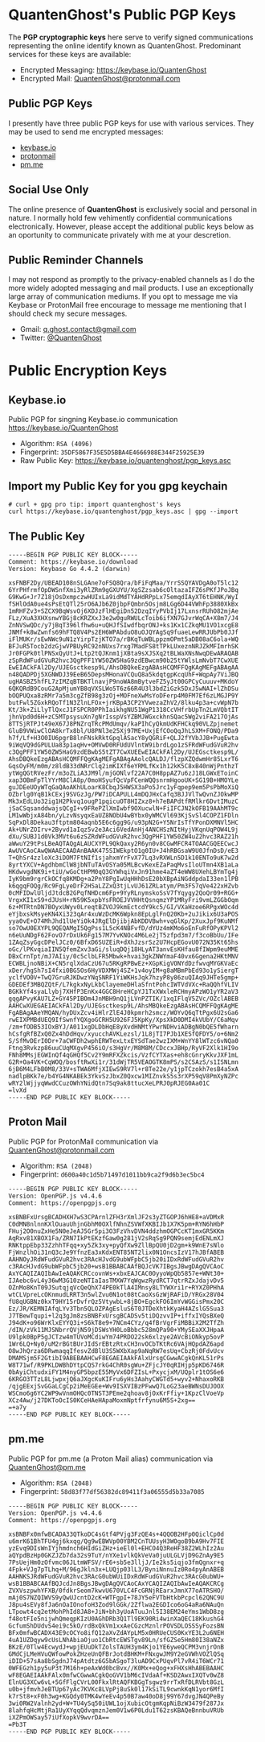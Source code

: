 # QuantenGhost's Public PGP Keys

The **PGP cryptographic keys** here serve to verify signed communications representing the online identify known as  QuantenGhost. Predominant services for these keys are available:

- Encrypted Messaging:   https://keybase.io/QuantenGhost
- Encrypted Mail:        QuantenGhost@protonmail.com

## Public PGP Keys
I presently have three public PGP keys for use with various services. They may be used to send me encrypted messages:

   * [keybase.io](#keybaseio)
   * [protonmail](#proton-mail)
   * [pm.me](#pmme)

## Social Use Only
The online presence of **QuantenGhost** is exclusively social and personal in nature. I normally hold few vehimently confidential communications electronically. However, please accept the additional public keys below as an oportunity to communicate privately with me at your descretion.

## Public Reminder Channels
I may not respond as promptly to the privacy-enabled channels as I do the more widely adopted messaging and mail products. I use an exceptionally large array of communication mediums. If you opt to message me via Keybase or ProtonMail free encourage to message me mentioning that I should check my secure messages.

- Gmail:    q.ghost.contact@gmail.com
- Twitter:  [@QuantenGhost](https://twitter.com/QuantenGhost/)



# Public Encryption Keys 

## Keybase.io
Public PGP for singning Keybase.io communication https://keybase.io/QuantenGhost
 - Algorithm:    `RSA (4096)`
 - Fingerprint:  `35DF5867F35E5D5BBA4E4666988E344F25925E39`
 - Raw Public Key: https://keybase.io/quantenghost/pgp_keys.asc

## Import my Public Key for you gpg keychain
```
# curl + gpg pro tip: import quantenghost's keys
curl https://keybase.io/quantenghost/pgp_keys.asc | gpg --import
```

## The Public Key
```
-----BEGIN PGP PUBLIC KEY BLOCK-----
Comment: https://keybase.io/download
Version: Keybase Go 4.4.2 (darwin)

xsFNBF2Dy/UBEAD108nSLGAne7oFSQ8Qra/bFiFqMaa/YrrSSQYAVDgA0oT5lc12
6YrPHfrmfOpDWSnfXmi3yRlZRm9gGXUYU/XgSZzsab6cOltazaIFZ6sPKfJPoJBq
G9KwG+Jr7Z18jOsDxmpczwHUIxLa9idMdTYAHdRPpLx75emqdIAyXT6tEHNK/WyI
fSHlOdA0ue4sPsEtQTl25rO6AJb6Z0jbpFQmbn5Osjm8LGg6D44VWhFp3880XkBx
1mRHFZv3+SZCX9BqWsvOj6XDJzFlHEgiDn52DzqIYyPVbIj17LxnsrRUhO82mjAe
FLz/XuA3XHXsnwYBGj8cKRZXxJ3e2w0guRWULcToib6ifXN7GJvrWqCA+X8m7/J4
ZnNVSwQDc/y7jBqT396lfhw6u+uQHJfSIwdfbqrONJ+ks1Kx1CZkqMU1VO1xcgE8
JNMf+k8wZwnfs69hFTQ8V4Ps2EH6WPAbduO8uOJQYAgSq9fuaeLewRRJUbPb0JJf
iFlMUKr/sEwNWc9uN1zYirpTzjKTO7a/rBKqTuWBLppzmOPmt5aDB08aC6ola+WQ
BFJuR5Tocb2dzGjwVPBUyRC92nNUxs7rxg7MadFS8tTPkLUxeznNRJZkMFImrhSK
Jr0FGPk0tlPNSxQyUtJ+Ltp2tQJKnm1jXBta9sXJSXq2tBLWaXNsNwqDEwARAQAB
zSpRdWFudGVuR2hvc3QgPFF1YW50ZW5HaG9zdEBwcm90b25tYWlsLmNvbT7CwXUE
EwEIACkFAl2Dy/UJEGsctkesp9L/AhsDBQkeEzgABAsHCQMFFQgKAgMEFgABAgAA
n48QADPDj5XGNWDJ39EeB65DepsMHonaVCQuQ8a5kdqtgpKcqUhF+WqpAy7ViJBQ
ugHASBZ5hfFL7zIMZqBTBKTlnavjP9noWA8mBytveFZ5yJt00GPCyCuuuv+MKdoY
6QKQRdB9CouG2ApMjumYB8qVXSLWo5T6z66R4U3l3bdZiGzk5DxJ5wNAI+lZhDSu
bOQPUQxa8zRMr7a5m3cgZfB98g3zOj+MOFneXwMsYoDFerp4M0FM7Ef6zLMGJP9Y
butFwl5ZGxkRQoTf1N3ZlnLFOx+jrKBpA3CP2YVwezaZhV2/8lku4p3a+cvWpN7b
Kt/3k+ZiLlyTlQxcJ1FSPCR0PPhIaikhgNU51WgP1318CcVHfrbUpTn2LmVQbtIT
jhnVpd0d6H+zC5MTpsysuXn7gNrIsspVsYZBMJWGxckhnSQac5Wg2viFA217OjAs
8TTSjRTPJt49eX67J8PNZrqTRcPMdUmqv/kaPIhCyQkmUdKFHCkq90VLZpjnemet
GluB9VWiwClOA8krTx8bl/U8PNl3e25Xj97ME+UxjEfCOoQqJhLSXM+FONQ/PDa9
h7f/Lf+H3O0IU6pgrB8lnFNskRktGpqlASacY8yQGRiF+QLJ2fYVbJJB+PugEwta
9iWqVQ9dGPULUa83p1aqHv+OMVwD0RFUdUVlntW9ibrdLgo1zSFRdWFudGVuR2hv
c3QgPFF1YW50ZW5HaG9zdEBwbS5tZT7CwXUEEwEIACkFAl2Dy/UJEGsctkesp9L/
AhsDBQkeEzgABAsHCQMFFQgKAgMEFgABAgAAolcQALDJ/flzpXZQdwmHr85LxrT6
GqsOyFM/m0m/z8ldB33dNRrClq2imKIXf6eYRMLfKx1h12kK5C8xB40nWjPnthzT
ytWgQGtRVezFr/m3oZLiA3JM9l/mjGONlvf22A7C0H8ppAZ7u6zJ18LGWxEToinC
xap3OBmFpTlYYrM8ClA8p/0moHSyufQcVpFCenWQQsnrmHgooUK+SG19B+HMOYLe
guJDEeUOyWTqGaQAoAKhULoarK8CbqJ5HWSX3aPo5Jrc1yFqpep9em5PsPbMoXiQ
OZbrlg0YqB1kCExj9SVGzJg/PW7iDCAPULL4mDQJHxCafq3BJJVlTwQvnZJOkwMP
Mk3xEdLUo32ig1H2Pkvq1ougP1pqicuOT8HIZxz8+h7eBAPdtfRMlkr6DvtIMuzC
jSaCSqsanddwajsQCgI+v9FRePZlXmIwbf9OXucwlN+FiIFCJN2kOFB19AAhMT9c
LM1wWbjxA84bn/yLzvNsyqxEaUZ8NObU4wBYbx0yWMCVl693KjSvSl4COPZ1FDln
SqPxDl8Dekau3ftptm804aqnb5E6c6gg9G/u93pN2G+Y5NrIsTfYPonDXMNVl5HC
Ak+UNrZOIrv+2Byvd1aIqz5v2e3Aci6VedAnHj4ANCHSzNItHyjVKqnUqPOW4L9j
dXu/SUBJ1d0Vk3MVt6u6zSZRdWFudGVuR2hvc3QgPHF1YW50ZW4uZ2hvc3RAZ21h
aWwuY29tPsLBeAQTAQgALAUCXYPL9QkQaxy2R6yn0v8CGwMFCR4TOAACGQEECwcJ
AwUVCAoCAwQWAAECAADAnBAAK475SIWEkptO1g0IU+J4hRBGsaW9U0JfnDsD/eE3
T+QhSr4zzloXc3iDOM7FtNIf1sjahxmYrFvX77Lq3vRXWLn5D1k10ENTo9uK7w2d
8yrtYXCV+AgdhbmClW8jbNTuTAvOSYa05MLBcvKexEZaPaqMvsIloUTmn4XB1aLa
HKdwvgdNK9i+tiU/wGoCtHPM0qQ3GYWhqiVxJn91hme4aZT4eWW8UXehLBYmTg4j
IyK9bm9rgrCkOCfq8KMDg+a2PnY8PgIwUqHHhDsE20bXBpAiNGddpdaI33en1lPB
k6qgqFOQg/Rc9FgLyeDrF2HSaLZZxQ3tjLvUJ61ZRLatym/Pm3FS7qVe422xHZvb
0cMFIDwlUljdJtdcB2GPqfNHDcm6Fp+9YyRLnymskoSsV7fYqygy2QoQr09+RGG+
VrgxKI1xS9+dJUsH+rN59K5xpbYsFROEJVVHHtQsnqmzYP1MRyFri9vmLZGGbOqm
6z+MTRtnDN7BOyxUWyv0LreqtBZVOJ9kmEctcdY9kc5/GI/VXaHzoe6RPgxWOc4d
eYjbxskMsyeKN4Xi323qAr4xuWzDcMK6Wpkn8EpLglFnQ20Kb+2uJikix6U3aPOS
yya0vE+O74MhJhd1lUeYiOk4JRgElDjibjAbKDDVBwh+vqGlKp/2XuxJpf9KuNMf
so7OwU0EXYPL9QEQAMgI5QgPss1L5cK4NBFvfD/dYUz4mKMo6oEnFuRfOPyKPVl2
n6eUuNDgF62FovO7rDxUk6Fg157M7YvKNOc4M6Le2jT5zfpd3m7/f3coBbUu/IFe
1ZAqZsyGgcDPelJCz0/6BfxD6SUZEiR+dXhJzsrSz2U7HcpEGovU072N35Kt65hs
oGc/lPKvqiaIIN5QfemZxv3aGi/sluqDQj18HLyAT3anvEsKHfau8fIWpm9euMME
DBxCrnTpt/mJ7AIiy/0c5clbLFR5Mbwk+hvai3gkZNWYmaF40vx6Ggena2HKtMNV
ECWBLjnoNBiX+CN5rqlXdaCzU67u5RKgRPBwEz+XGpKigVONYdDzfwvqMYGKVaEc
xDer/hgSh7sI4fxi0BG5Os6HyVDXMWj4SZ+1v4oyIM+g8aMBmPbEd93o1ySiergT
yclfVO0V+TwQ7GruRJKDwzYNqSNRF1YiWKHsJqk7hzyP8y86zuQIAq9JHTe5gmp+
GDEDEf3MBQZQtF/L7kgkxNyLkbClayemeDHlaSfntPohcIWTVdVXc+RaQQhfVLIV
BGKkYf4syaLlybj7XHfP3EnKx4GGC8HreHCpYJ1TxXWxleRCHmyAPzWO1yYR2aV3
gqgAPvyKAU7LZ+GY45PIBOm4JnMBH9nQ1jLVnPZTIK/1xqIFlqV5ZVc/OZclABEB
AAHCwXUEGAEIACkFAl2Dy/UJEGsctkesp9L/AhsMBQkeEzgABAsHCQMFFQgKAgME
FgABAgAAeYMQAN/hyDUxZcv4iHlrZlE4J0kpmrh2smcz/WOYvQ6qTtPgx6U2sGa6
rwEIXPMBdUEQ9IfSwnfYQXgoGCRH5U926FJ5KpKy/XpsXkD0DMI4kVUbY/C6aMqv
/zm+fODB53IOxBYJ/A011xgDLDbHqE8yXvdHNMtYPwrNDHviADBgN0bQE5fWharn
hCsfgRfBZxQ0Zx4hDdHqv/xyucchAVKLezsl/1L8jTI7PJb1XESfQFDY5/o+6Nm2
S/SfMvDErI0Dr+7aCWFDh2wphERWTexLtxEYSdTae2wzIXM+WnYY8lWTzc6vNQa0
Ftng3Rvkzp86uuCUqMXgvP456iO/s3HgVr/M8M8M/CDccxJBHp/RyVF2Xlk1HI9o
FNh8MMsjEGWInQf4qGHQf5Cv2Y9mRFXZkcis/VzfCYTXas+eh8cGnryKkvJXF1mL
G2R+Oa4VK+CqWOQ/bosftRwXi1r/31dWjTR5VEAOGTK8mPS/s2CSAzS/s1ISNLmn
6jB6M4LFbB0M8/33V+sTWA6MfjXIEwS9RV7l+r8Te22e/y1jpTCzokh7esB4a5xA
nadlpBKk7e/b4YG4NKABEk3YkvSzJbxZ0Qxcw1MIZnvkS5s3rXP59qV8PmXyNZPc
wRY2lWjjyqWwdCCuzOWhYNidQtn7Sq9ak8ttucXeLPRJ0pRJEG0Aa01C
=lvXd
-----END PGP PUBLIC KEY BLOCK-----
```

## Proton Mail
Public PGP for ProtonMail communication via QuantenGhost@protonmail.com
 - Algorithm:    `RSA (2048)`
 - Fingerprint:  `d600a40c1d5b71497d1011bb9ca2f9d6b3ec5bc4`

```
-----BEGIN PGP PUBLIC KEY BLOCK-----
Version: OpenPGP.js v4.4.6
Comment: https://openpgpjs.org

xsBNBFxUrsgBCADHXH7wS3CPArnlZFH3rXmlJF2s3yZTGOPJ6hHE8+aVDMxR
C0dMN8nlnnKXlOuauUhjnGbhM0OXlfNhnZSVWfXKBIJb1X7K5pm+RYN6hHbP
FHuj2O0nuZxHe5N0eJeAJ5Gr5pi3O3FzVhvDVN4ddzhmOGPCcKT1mxGR5KKm
AqRxv81XBOX1Fa/ZRN7IkPtEKzfGaw0g281jV2sRqSg9PQN9semjEdENLmXJ
RNKtppEbp33ZzhhTFqq+xy5Zk3xy+pyQfXw9ZllBpQU0jD2gm+k9WnE7sNlo
FjWnzlhOi31nQ3cJe9YfnzEa3xKdxENT85NT2lix0N1OncsIzV17hJBfABEB
AAHNOyJRdWFudGVuR2hvc3RAcHJvdG9ubWFpbC5jb20iIDxRdWFudGVuR2hv
c3RAcHJvdG9ubWFpbC5jb20+wsB1BBABCAAfBQJcVK7IBgsJBwgDAgQVCAoC
AxYCAQIZAQIbAwIeAQAKCRCcovnWs+xbxEAJCAC0OyyoWpQb5857e+WNt30+
IJAebc6vL4y36wM3G10zeNTIaIasTMXW7YqWgwzRydRCT7qtrRZxJdajvDv5
OZnMo8KnT09JSutqjqVcQeQhX74PE0kTlA4IMnsy8LTYWXri1r+RYXZ0PHhA
wtCLVpreLcOKnmudLRRT3n5wlZvu0N1ot08tCaoXsGzWjRAFiD/YRGx28V04
fU8qUGBNz0kxT9HY15rDvfrQz5VtywbL+8jBO+EgckFO6ImYvWGGisPmx20C
Ez/JR/KEMNIAfqLYv3Tbn5QLOZPAgEsluS6T0JTDeXhtkKyaH4AZslG5Sua3
J7TBewTqupi+l2q3gJm8zsBNBFxUrsgBCADSv5tiDQzvvIP+iffxIYQsBXeQ
J94dK+o96WrKlxEYYQ3i+S6kT8e9+7NCm4CYz/q4fBrVgrFiMBBiX2M2TfZh
/dIN/zVk11MJSNbrrQVjN59jDSWsYH0LoBbbc528mQPa90+YMySEaXXJHpaA
U9lpk0BpP5gJCTzw4mTUVoMCdiwYm74PRDO22sk6xlzye2AVcBiONkyp5ovP
1Wr6LQ+Ny0/uM2rBGtBUrJIdSrEBtzRtxCH3nvOCbTKtRc6VAjHQpdAZ6apd
O8wJhQrza6DRwmaqqIfesvZdBlU3S5WXbXap9aNqRW7esUq+CbzRj0FdvUcv
DMAMSjm5F2GtibI9ABEBAAHCwF8EGAEIAAkFAlxUrsgCGwwACgkQnKL51rPs
W8T71wf/R9PKLDWBhDYtpCQS7rkG4ChR0sgWu+ZFjcJY0qRIHjp5pKD6746R
0bAyiChtudxiFY1M4nyGP5bpzE55MyVx6DFZIsL+PxycjxM/UQplr1tOS6e6
6KRGO3TTzL8LjwpxjQ6aJXgcKuKIFru6yHs3AahyCWGTd5+wyv2+NhaxoRKB
/qjgEExjSvGGaLCgCp2iMeEGEe+Wv9ISXVIBzPFwwQ7LoG23aeBWNsDUJOOX
WSCmo6g6YC2WP9wVnmOHQc0TNST3PEme2qhoav8jOxKrFfiy+1KpzClVoeVp
XCz4Aw/j27DKToOcIS0KCeHAeHApaMoxmNptfrfynu6M5S+2xg==
=+a7y
-----END PGP PUBLIC KEY BLOCK-----
```
</details>

## pm.me
Public PGP for pm.me (a Proton Mail alias) communication via QuantenGhost@pm.me
 - Algorithm:    `RSA (2048)`
 - Fingerprint:  `58d83f77df56382dc89411f3a06555d5b33a7085`

```
-----BEGIN PGP PUBLIC KEY BLOCK-----
Version: OpenPGP.js v4.4.6
Comment: https://openpgpjs.org

xsBNBFx0mfwBCADA33QTkoDC4sGtf4PVjg3FzQE4s+4QQOB2HFp0QiclCp0d
u6mrK61BhTFU4gj6kxqg/Qg9wEBWVp00YBM2CnTUUsyH3WOgoB9bA9Hv7FIE
yzEvq9DIsWnIYjhmdnch6HIdGiZHz+ieEl0l+EHCO4Q3ReHF38Z2WLhIz2Au
aQYpdBzHp0GKZJZb7da32s9TuY/nYXe1vlkQkVeVa0juULGLVjD9GZnAy9E5
7PsUejHm0zOfvmc06JLtmWFSV/rE6+sb5e3lljJ/Ie2ks5iqjo3fmQgnxr+q
4Fpk+VJg7pTLhq+M/96gJkln3x+LUQjp03lL3/ByniNnnuIz0Ro4pyAnABEB
AAHNKSJRdWFudGVuR2hvc3RAcG0ubWUiIDxRdWFudGVuR2hvc3RAcG0ubWU+
wsB1BBABCAAfBQJcdJn8BgsJBwgDAgQVCAoCAxYCAQIZAQIbAwIeAQAKCRCg
ZVXVszpwhYFXB/0fdkrSeom7kwvU670VLC4FcGRNjREarxJmnX77oATRSHO/
mAj0S7NZQIWVS9yQwUJcntD2cK+WTFgpI+78JY5eFVTbHtkbPcpcl62QNC9U
J8pu4sEVy8fJa6nOaIOnofoH3Zod9lGGk/2Zflwa2EGDIco6oG4aRa6NAuQn
LTpowt4cq2etMohPhId8JA8+JiN+bh3yUoATuuJnl5I38EM24eYms1WbD8zg
f48otFIe5nijwhQmeqpKIzU0AGhDRb3Q1Tl9EK90Ri4winXaQEC18KkushG4
GcfumShDUdvS4ei9c5kO/rdBxQkVm1xxAeCGzcMznlrPOVSDLOSSSyFozsBN
BFx0mfwBCADX43E9cOCYo8ifQ12aXvZdAYpLM5x0HRUeCUS0KxYE3L2u6NEH
4uA1UZDqyw9cUsLNhAbiaOjuo1CbRtcEWSTgv89Ln/sfGZSe5Hm80I38aNZx
BKzE/0Tlw4EcwydJ+wpjEUuDkTZolsTAUH3ym4Kjo1YE6yweQCPM3vnjrOnB
GMdCjLMeHVuQWfowPokZHzeUnQFBrJotdBHKM+FNxgwJM9Y2eGVWhVOZlQSq
iDID+57sAa8bSgdnJ74pAtdtz6G5bASgoT3luAD9CxPUqvPl7vR4iT6WCr71
0WFEGzh1py5uP3t7M16h+peAxWd0bcBvx//K0Mx+eQog+xFHXsHhABEBAAHC
wF8EGAEIAAkFAlx0mfwCGwwACgkQoGVV1bM6cIVdaAf+KSD2AwxIXQTv0wZ8
ElnUG3XCw6vL+5GfFlgCVrL00FkxlRtAQFKBGgTsgwz9rrTxRfDLRVbt8GzL
u0b+jfmvhJeBTUp67yAc7KVKc8LVpPj8uSk0l17kSiTL9cwnkKqN1yor6MfI
k7rSt8+xF0h3wg+KGQdy0TMK4wYeEv4p50B7aw40oD8j99Y67dvgJN4QPeBy
3wi0RW2Valnh2yd+W+TU4ySq50iUWL1ojXubicOtgmKqpNiBzW3479f287Jx
8lahfqHcMtjRa1UyXYqqQdvqmznJem0V1w6P0Ldu1T62zsKBAQeBnnbuVRUb
iXZPmOWSay57iUfXopkV9wvrDA==
=Pb3T
-----END PGP PUBLIC KEY BLOCK-----
```

